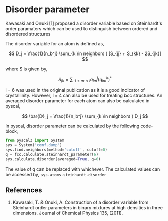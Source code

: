 # Disorder parameter

Kawasaki and Onuki [1] proposed a disorder variable based on Steinhardt's order paramaters which can be used to distinguish between ordered and disordered structures

The disorder variable for an atom is defined as,

$$
D_j = \frac{1}{n_b^j} \sum_{k \in neighbors } [S_{jj} + S_{kk} - 2S_{jk}]
$$

where S is given by,

$$
S_{jk} = \sum_{-l \leq m \leq l} q_{lm}^j (q_{lm}^k)^*
$$

l = 6 was used in the original publication as it is a good indicator of crystallinity. However, l = 4 can also be used for treating bcc structures. An averaged disorder parameter for each atom can also be calculated in pyscal,

$$
\bar{D}_j = \frac{1}{n_b^j} \sum_{k \in neighbors } D_j
$$

In pyscal, disorder parameter can be calculated by the following code-block,

``` python
from pyscal3 import System
sys = System('conf.dump')
sys.find.neighbors(method='cutoff', cutoff=0)
q = fcc.calculate.steinhardt_parameter(6)
sys.calculate.disorder(averaged=True, q=6)
```

The value of q can be replaced with whichever. The calculated values can be accessed by, `sys.atoms.steinhardt.disorder`

## References

1. Kawasaki, T. & Onuki, A. Construction of a disorder variable from Steinhardt order parameters in binary mixtures at high densities in three dimensions. Journal of Chemical Physics 135, (2011).

